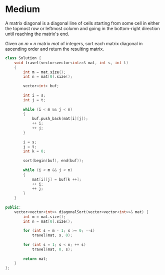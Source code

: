 # Medium

A matrix diagonal is a diagonal line of cells starting from some cell in either the topmost row or leftmost column and going in the bottom-right direction until reaching the matrix's end.

Given an $m \times n$ matrix $mat$ of integers, sort each matrix diagonal in ascending order and return the resulting matrix.

```cpp
class Solution {
    void travel(vector<vector<int>>& mat, int s, int t)
    {
        int m = mat.size();
        int n = mat[0].size();
        
        vector<int> buf;
        
        int i = s;
        int j = t;
        
        while (i < m && j < n)
        {
            buf.push_back(mat[i][j]);
            ++ i;
            ++ j;
        }
        
        i = s;
        j = t;
        int k = 0;
        
        sort(begin(buf), end(buf));
        
        while (i < m && j < n)
        {
            mat[i][j] = buf[k ++];
            ++ i;
            ++ j;
        }
    }
    
public:
    vector<vector<int>> diagonalSort(vector<vector<int>>& mat) {
        int m = mat.size();
        int n = mat[0].size();
        
        for (int s = m - 1; s >= 0; --s)
            travel(mat, s, 0);
        
        for (int s = 1; s < n; ++ s)
            travel(mat, 0, s);
        
        return mat;
    }
};
```
